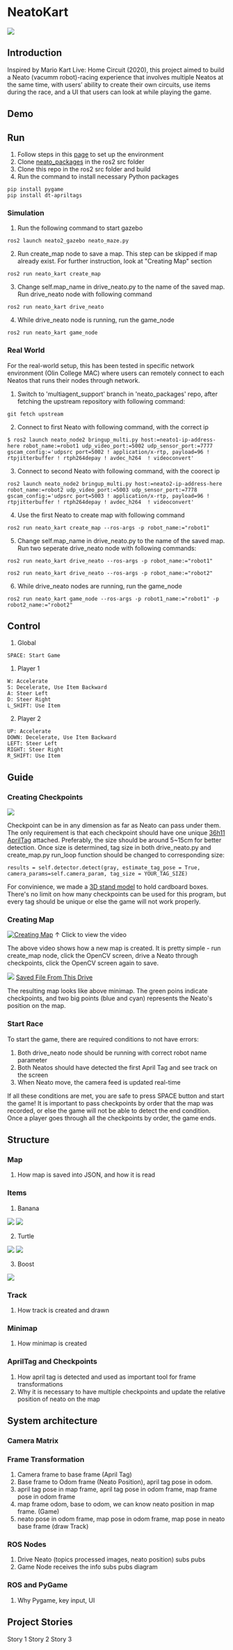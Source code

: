 # NeatoKart

![](documents/images/neatokart_title_screen.gif)

## Introduction

Inspired by Mario Kart Live: Home Circuit (2020), this project aimed to build a Neato (vacumm robot)-racing
experience that involves multiple Neatos at the same time, with users’ ability to create their
own circuits, use items during the race, and a UI that users can look at while playing the
game.

## Demo

## Run
1. Follow steps in this [page](https://comprobo22.github.io/How%20to/setup_your_environment) to set up the environment
2. Clone [neato_packages](https://github.com/SeunguLyu/neato_packages.git) in the ros2 src folder
3. Clone this repo in the ros2 src folder and build
4. Run the command to install necessary Python packages
```
pip install pygame
pip install dt-apriltags
```
### Simulation
1. Run the following command to start gazebo
```
ros2 launch neato2_gazebo neato_maze.py
```
2. Run create_map node to save a map. This step can be skipped if map already exist. For further instruction, look at "Creating Map" section
```
ros2 run neato_kart create_map
```
3. Change self.map_name in drive_neato.py to the name of the saved map. Run drive_neato node with following command
```
ros2 run neato_kart drive_neato
```
4. While drive_neato node is running, run the game_node
```
ros2 run neato_kart game_node
```

### Real World
For the real-world setup, this has been tested in specific network environment (Olin College MAC) where users can remotely connect to each Neatos that runs their nodes through network.

1. Switch to 'multiagent_support' branch in 'neato_packages' repo, after fetching the upstream repository with following command:
```
git fetch upstream
```
2. Connect to first Neato with following command, with the correct ip
```
$ ros2 launch neato_node2 bringup_multi.py host:=neato1-ip-address-here robot_name:=robot1 udp_video_port:=5002 udp_sensor_port:=7777 gscam_config:='udpsrc port=5002 ! application/x-rtp, payload=96 ! rtpjitterbuffer ! rtph264depay ! avdec_h264  ! videoconvert'
```
3. Connect to second Neato with following command, with the coorect ip
```
ros2 launch neato_node2 bringup_multi.py host:=neato2-ip-address-here robot_name:=robot2 udp_video_port:=5003 udp_sensor_port:=7778 gscam_config:='udpsrc port=5003 ! application/x-rtp, payload=96 ! rtpjitterbuffer ! rtph264depay ! avdec_h264  ! videoconvert'
```
4. Use the first Neato to create map with following command
```
ros2 run neato_kart create_map --ros-args -p robot_name:="robot1"
```
5. Change self.map_name in drive_neato.py to the name of the saved map. Run two seperate drive_neato node with following commands:
```
ros2 run neato_kart drive_neato --ros-args -p robot_name:="robot1"
```
```
ros2 run neato_kart drive_neato --ros-args -p robot_name:="robot2"
```
6. While drive_neato nodes are running, run the game_node
```
ros2 run neato_kart game_node --ros-args -p robot1_name:="robot1" -p robot2_name:="robot2"
```

## Control
1. Global
```
SPACE: Start Game
```
1. Player 1
```
W: Accelerate
S: Decelerate, Use Item Backward
A: Steer Left
D: Steer Right
L_SHIFT: Use Item
```
2. Player 2
```
UP: Accelerate
DOWN: Decelerate, Use Item Backward
LEFT: Steer Left
RIGHT: Steer Right
R_SHIFT: Use Item
```
## Guide
### Creating Checkpoints

![](documents/images/checkpoint.png)

Checkpoint can be in any dimension as far as Neato can pass under them. The only requirement is that each checkpoint should have one unique [36h11 AprilTag](https://docs.cbteeple.com/assets/files/tag36h11_100mm.pdf?fbclid=IwAR0peNEudVlSOC_sq_ZHKFJyY8_Y2BiRSEgcBE1R_nNtqmpJo2MMvEQc5Hc) attached. Preferably, the size should be around 5~15cm for better detection. Once size is determined, tag size in both drive_neato.py and create_map.py run_loop function should be changed to corresponding size:
```
results = self.detector.detect(gray, estimate_tag_pose = True, camera_params=self.camera_param, tag_size = YOUR_TAG_SIZE)
```
For convinience, we made a [3D stand model](src/NeatoKart/documents/checkpoint_stand.stl) to hold cardboard boxes. There's no limit on how many checkpoints can be used for this program, but every tag should be unique or else the game will not work properly.

### Creating Map

[![Creating Map](https://img.youtube.com/vi/I1t8w_XXLrw/maxresdefault.jpg)](https://youtu.be/I1t8w_XXLrw)
↑ Click to view the video

The above video shows how a new map is created. It is pretty simple - run create_map node, click the OpenCV screen, drive a Neato through checkpoints, click the OpenCV screen again to save. 

![](documents/images/minimap_capture.png)
[Saved File From This Drive](maps/example_map.json)

The resulting map looks like above minimap. The green poins indicate checkpoints, and two big points (blue and cyan) represents the Neato's position on the map.

### Start Race

To start the game, there are required conditions to not have errors:

1. Both drive_neato node should be running with correct robot name parameter
2. Both Neatos should have detected the first April Tag and see track on the screen
3. When Neato move, the camera feed is updated real-time

If all these conditions are met, you are safe to press SPACE button and start the game! It is important to pass checkpoints by order that the map was recorded, or else the game will not be able to detect the end condition. Once a player goes through all the checkpoints by order, the game ends.

## Structure
### Map
1. How map is saved into JSON, and how it is read
### Items
1. Banana

![](documents/images/banana.gif)
![](documents/images/banana2.gif)

2. Turtle

![](documents/images/turtle.gif)
![](documents/images/turtle2.gif)

3. Boost

![](documents/images/boost.gif)

### Track
1. How track is created and drawn
### Minimap
1. How minimap is created
### AprilTag and Checkpoints
1. How april tag is detected and used as important tool for frame transformations
2. Why it is necessary to have multiple checkpoints and update the relative position of neato on the map

## System architecture

### Camera Matrix

### Frame Transformation
1. Camera frame to base frame (April Tag)
2. Base frame to Odom frame (Neato Position), april tag pose in odom.
3. april tag pose in map frame, april tag pose in odom frame, map frame pose in odom frame
4. map frame odom, base to odom, we can know neato position in map frame. (Game)
5. neato pose in odom frame, map pose in odom frame, map pose in neato base frame (draw Track)

### ROS Nodes
1. Drive Neato (topics processed images, neato position) subs pubs
2. Game Node receives the info subs pubs diagram

### ROS and PyGame
1. Why Pygame, key input, UI

## Project Stories
Story 1
Story 2
Story 3


